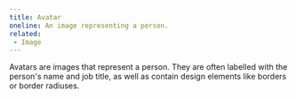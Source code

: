 ```yaml
---
title: Avatar
oneline: An image representing a person.
related:
 - Image
---
```


Avatars are images that represent a person. They are often labelled with the person's name and job title, as well as contain design elements like borders or border radiuses.
